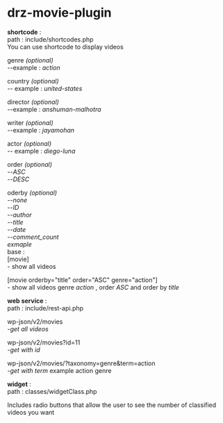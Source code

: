 # drz-movie-plugin

**shortcode** : <br/>
path : include/shortcodes.php <br/>
You can use shortcode to display videos <br/>

genre *(optional)* <br/>
--example : *action* <br/>

country *(optional)* <br/>
-- example : *united-states* <br/>

director *(optional)* <br/>
--example : *anshuman-malhotra* <br/>

writer *(optional)* <br/>
--example : *jayamohan* <br/>

actor *(optional)* <br/>
-- example : *diego-luna* <br/>

order *(optional)* <br/>
--*ASC* <br/>
--*DESC* <br/>

oderby *(optional)* <br/>
--*none* <br/>
--*ID* <br/>
--*author* <br/>
--*title* <br/>
--*date* <br/>
--*comment_count* <br/>
*exmaple*<br/>
base :<br/>
[movie] <br/>- show all videos<br/>

[movie orderby="title" order="ASC" genre="action"]  <br/>- show all videos genre *action* , order *ASC* and order by *title*  <br/>





**web service** : <br/>
path : include/rest-api.php <br/>

wp-json/v2/movies <br/>
-*get all videos*  <br/>


wp-json/v2/movies?id=11 <br/>
-*get with id* <br/>

wp-json/v2/movies/?taxonomy=genre&term=action<br/>
-*get with term*  example action genre <br/>






**widget** : <br/>
path : classes/widgetClass.php <br/>

Includes radio buttons that allow the user to see the number of classified videos you want
  
